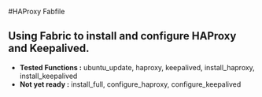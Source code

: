 #HAProxy Fabfile

Using Fabric to install and configure HAProxy and Keepalived.
------------------
- **Tested Functions :** 
	ubuntu_update,
	haproxy,
	keepalived,
	install_haproxy,
	install_keepalived
- **Not yet ready :**
	install_full,
	configure_haproxy,
	configure_keepalived


